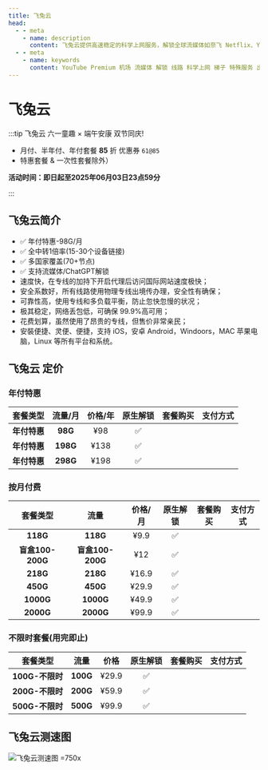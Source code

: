 ```yaml
---
title: 飞兔云
head:
  - - meta
    - name: description
      content: 飞兔云提供高速稳定的科学上网服务，解锁全球流媒体如奈飞 Netflix、YouTube、迪士尼、HBO Max等，支持多设备连接，适用于各类平台，价格亲民，提供流媒体加速和隐私保护。
  - - meta
    - name: keywords
      content: YouTube Premium 机场 流媒体 解锁 线路 科学上网 梯子 特殊服务 出国服务 奈飞 Netflix 迪士尼 YouTube 油管 hulu FlyingBird 青云梯 HBO Max Spotify 奈飞小铺 银河录像局 飞兔云
---
```


# 飞兔云

:::tip 飞兔云 六一童趣 × 端午安康 双节同庆!

- 月付、半年付、年付套餐 **85** 折 优惠券 `61@85`
- 特惠套餐 & 一次性套餐除外）

**活动时间：即日起至2025年06月03日23点59分**

:::
<Links :items="[
{ name: '飞兔云 六一童趣 × 端午安康 双节同庆！', image:'https://i.theojs.cn/logo/feitu.webp', desc:'活动时间：即日起至2025年06月03日23点59分', link: 'https://itheo.top/feitu', alt:'飞兔云logo', rel: 'sponsored' },
]" />

## 飞兔云简介 <Pill name="飞兔云官网" link="https://itheo.top/feitu" image="https://i.theojs.cn/logo/feitu.webp" alt="飞兔云logo" rel="sponsored" />

- ✅ 年付特惠-98G/月
- ✅ 全中转1倍率(15-30个设备链接)
- ✅ 多国家覆盖(70+节点)
- ✅ 支持流媒体/ChatGPT解锁
- 速度快，在专线的加持下开启代理后访问国际网站速度极快；
- 安全系数好，所有线路使用物理专线出境传办理，安全性有确保；
- 可靠性高，使用专线和多负载平衡，防止忽快忽慢的状况；
- 极其稳定，网络丢包低，可确保 99.9%高可用；
- 花费划算，虽然使用了昂贵的专线，但售价非常亲民；
- 安裝便捷、灵便、便捷，支持 iOS，安卓 Android，Windoors，MAC 苹果电脑，Linux 等所有平台和系统。

## 飞兔云 定价

### 年付特惠

|             套餐类型              | 流量/月  | 价格/年 | 原生解锁 |                                套餐购买                                 |                                                                                                   支付方式                                                                                                    |
| :-------------------------------: | :------: | :-----: | :------: | :---------------------------------------------------------------------: | :-----------------------------------------------------------------------------------------------------------------------------------------------------------------------------------------------------------: |
|           **年付特惠**            | **98G**  |   ¥98   |    ✅    | <Pill name="立即购买" link="https://itheo.top/feitu" rel="sponsored" /> | <iconify-icon icon="simple-icons:alipay" width="24" height="24" style="color: #1677FF"></iconify-icon> <iconify-icon icon="simple-icons:wechat" width="24" height="24" style="color: #07C160"></iconify-icon> |
| **年付特惠**<Badge text="推荐" /> | **198G** |  ¥138   |    ✅    | <Pill name="立即购买" link="https://itheo.top/feitu" rel="sponsored" /> | <iconify-icon icon="simple-icons:alipay" width="24" height="24" style="color: #1677FF"></iconify-icon> <iconify-icon icon="simple-icons:wechat" width="24" height="24" style="color: #07C160"></iconify-icon> |
|           **年付特惠**            | **298G** |  ¥198   |    ✅    | <Pill name="立即购买" link="https://itheo.top/feitu" rel="sponsored" /> | <iconify-icon icon="simple-icons:alipay" width="24" height="24" style="color: #1677FF"></iconify-icon> <iconify-icon icon="simple-icons:wechat" width="24" height="24" style="color: #07C160"></iconify-icon> |

### 按月付费

|     套餐类型     |       流量       | 价格/月 | 原生解锁 |                                套餐购买                                 |                                                                                                   支付方式                                                                                                    |
| :--------------: | :--------------: | :-----: | :------: | :---------------------------------------------------------------------: | :-----------------------------------------------------------------------------------------------------------------------------------------------------------------------------------------------------------: |
|     **118G**     |     **118G**     |  ¥9.9   |    ✅    | <Pill name="立即购买" link="https://itheo.top/feitu" rel="sponsored" /> | <iconify-icon icon="simple-icons:alipay" width="24" height="24" style="color: #1677FF"></iconify-icon> <iconify-icon icon="simple-icons:wechat" width="24" height="24" style="color: #07C160"></iconify-icon> |
| **盲盒100-200G** | **盲盒100-200G** |   ¥12   |    ✅    | <Pill name="立即购买" link="https://itheo.top/feitu" rel="sponsored" /> | <iconify-icon icon="simple-icons:alipay" width="24" height="24" style="color: #1677FF"></iconify-icon> <iconify-icon icon="simple-icons:wechat" width="24" height="24" style="color: #07C160"></iconify-icon> |
|     **218G**     |     **218G**     |  ¥16.9  |    ✅    | <Pill name="立即购买" link="https://itheo.top/feitu" rel="sponsored" /> | <iconify-icon icon="simple-icons:alipay" width="24" height="24" style="color: #1677FF"></iconify-icon> <iconify-icon icon="simple-icons:wechat" width="24" height="24" style="color: #07C160"></iconify-icon> |
|     **450G**     |     **450G**     |  ¥29.9  |    ✅    | <Pill name="立即购买" link="https://itheo.top/feitu" rel="sponsored" /> | <iconify-icon icon="simple-icons:alipay" width="24" height="24" style="color: #1677FF"></iconify-icon> <iconify-icon icon="simple-icons:wechat" width="24" height="24" style="color: #07C160"></iconify-icon> |
|    **1000G**     |    **1000G**     |  ¥49.9  |    ✅    | <Pill name="立即购买" link="https://itheo.top/feitu" rel="sponsored" /> | <iconify-icon icon="simple-icons:alipay" width="24" height="24" style="color: #1677FF"></iconify-icon> <iconify-icon icon="simple-icons:wechat" width="24" height="24" style="color: #07C160"></iconify-icon> |
|    **2000G**     |    **2000G**     |  ¥99.9  |    ✅    | <Pill name="立即购买" link="https://itheo.top/feitu" rel="sponsored" /> | <iconify-icon icon="simple-icons:alipay" width="24" height="24" style="color: #1677FF"></iconify-icon> <iconify-icon icon="simple-icons:wechat" width="24" height="24" style="color: #07C160"></iconify-icon> |

### 不限时套餐(用完即止)

|    套餐类型     |   流量   | 价格  | 原生解锁 |                                套餐购买                                 |                                                                                                   支付方式                                                                                                    |
| :-------------: | :------: | :---: | :------: | :---------------------------------------------------------------------: | :-----------------------------------------------------------------------------------------------------------------------------------------------------------------------------------------------------------: |
| **100G-不限时** | **100G** | ¥29.9 |    ✅    | <Pill name="立即购买" link="https://itheo.top/feitu" rel="sponsored" /> | <iconify-icon icon="simple-icons:alipay" width="24" height="24" style="color: #1677FF"></iconify-icon> <iconify-icon icon="simple-icons:wechat" width="24" height="24" style="color: #07C160"></iconify-icon> |
| **200G-不限时** | **200G** | ¥59.9 |    ✅    | <Pill name="立即购买" link="https://itheo.top/feitu" rel="sponsored" /> | <iconify-icon icon="simple-icons:alipay" width="24" height="24" style="color: #1677FF"></iconify-icon> <iconify-icon icon="simple-icons:wechat" width="24" height="24" style="color: #07C160"></iconify-icon> |
| **500G-不限时** | **500G** | ¥99.9 |    ✅    | <Pill name="立即购买" link="https://itheo.top/feitu" rel="sponsored" /> | <iconify-icon icon="simple-icons:alipay" width="24" height="24" style="color: #1677FF"></iconify-icon> <iconify-icon icon="simple-icons:wechat" width="24" height="24" style="color: #07C160"></iconify-icon> |

## 飞兔云测速图

![飞兔云测速图 =750x](https://i.theojs.cn/airport/feitu.webp)

